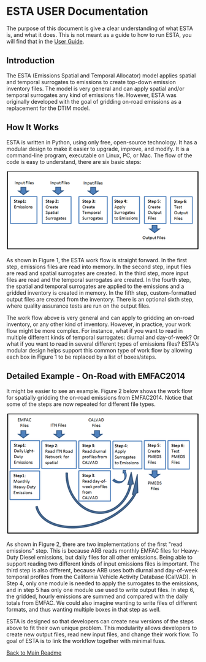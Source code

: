 # ESTA USER Documentation

The purpose of this document is give a clear understanding of what ESTA is, and what it does. This is not meant as a guide to how to run ESTA, you will find that in the [User Guide](USERS_GUIDE.md).

## Introduction

The ESTA (Emissions Spatial and Temporal Allocator) model applies spatial and temporal surrogates to emissions to create top-down emission inventory files.  The model is very general and can apply spatial and/or temporal surrogates any kind of emissions file.  However, ESTA was originally developed with the goal of gridding on-road emissions as a replacement for the DTIM model.

## How It Works

ESTA is written in Python, using only free, open-source technology. It has a modular design to make it easier to upgrade, improve, and modify. It is a command-line program, executable on Linux, PC, or Mac. The flow of the code is easy to understand, there are six basic steps:

![Figure 1: ESTA work flow, generic version](resources/esta_box_diagram_1.png)

As shown in Figure 1, the ESTA work flow is straight forward. In the first step, emissions files are read into memory. In the second step, input files are read and spatial surrogates are created. In the third step, more input files are read and the temporal surrogates are created. In the fourth step, the spatial and temporal surrogates are applied to the emissions and a gridded inventory is created in memory. In the fifth step, custom-formatted output files are created from the inventory. There is an optional sixth step, where quality assurance tests are run on the output files.

The work flow above is very general and can apply to gridding an on-road inventory, or any other kind of inventory. However, in practice, your work flow might be more complex. For instance, what if you want to read in multiple different kinds of temporal surrogates: diurnal and day-of-week? Or what if you want to read in several different types of emissions files? ESTA's modular design helps support this common type of work flow by allowing each box in Figure 1 to be replaced by a list of boxes/steps.

## Detailed Example - On-Road with EMFAC2014

It might be easier to see an example. Figure 2 below shows the work flow for spatially gridding the on-road emissions from EMFAC2014. Notice that some of the steps are now repeated for different file types.

![Figure 2: ESTA work flow, EMFAC example](resources/esta_box_diagram_on_road.png)

As shown in Figure 2, there are two implementations of the first "read emissions" step. This is because ARB reads monthly EMFAC files for Heavy-Duty Diesel emissions, but daily files for all other emissions. Being able to support reading two different kinds of input emissions files is important. The third step is also different, because ARB uses both diurnal and day-of-week temporal profiles from the California Vehicle Activity Database (CalVAD). In Step 4, only one module is needed to apply the surrogates to the emissions, and in step 5 has only one module use used to write output files. In step 6, the gridded, hourly emissions are summed and compared with the daily totals from EMFAC. We could also imagine wanting to write files of different formats, and thus wanting multiple boxes in that step as well.

ESTA is designed so that developers can create new versions of the steps above to fit their own unique problem.  This modularity allows developers to create new output files, read new input files, and change their work flow. To goal of ESTA is to link the workflow together with minimal fuss.


[Back to Main Readme](../README.md)

